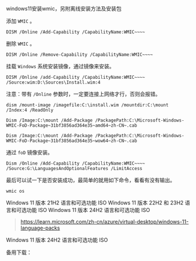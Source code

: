 windows11安装wmic，另附离线安装方法及安装包





添加 `WMIC` 。

```
DISM /Online /Add-Capability /CapabilityName:WMIC~~~~
```



删除 `WMIC` 。

```
DISM /Online /Remove-Capability /CapabilityName:WMIC~~~~
```



挂载 `Windows` 系统安装镜像，通过镜像来安装。

```
DISM /Online /add-Capability /CapabilityName:WMIC~~~~ /Source:wim:D:\Sources\Install.wim:4
```



注意：带有 `/Online` 参数时，一定要连接上网络才行，否则会报错。





```
dism /mount-image /imagefile:C:\install.wim /mountdir:C:\mount /Index:4 /ReadOnly
```











```
Dism /Image:C:\mount /Add-Package /PackagePath:C:\Microsoft-Windows-WMIC-FoD-Package~31bf3856ad364e35~amd64~zh-CN~.cab
```



```
Dism /Image:C:\mount /Add-Package /PackagePath:C:\Microsoft-Windows-WMIC-FoD-Package~31bf3856ad364e35~wow64~zh-CN~.cab
```



通过 `foD` 镜像安装。

```
Dism /Online /Add-Capability /CapabilityName:WMIC~~~~ /Source:G:\LanguagesAndOptionalFeatures /LimitAccess
```





最后可以试一下是否安装成功，最简单的就用如下命令，看看有没有输出。

```
wmic os
```





Windows 11 版本 21H2 语言和可选功能 ISO
Windows 11 版本 22H2 和 23H2 语言和可选功能 ISO
Windows 11 版本 24H2 语言和可选功能 ISO

> https://learn.microsoft.com/zh-cn/azure/virtual-desktop/windows-11-language-packs



Windows 11 版本 24H2 语言和可选功能 ISO

备用下载：



